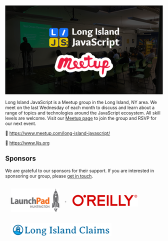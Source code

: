 [![Long Island JavaScript](https://raw.githubusercontent.com/longislandjavascript/.github/main/public/lijs-graphic.png)](https://www.lijs.org)


Long Island JavaScript is a Meetup group in the Long Island, NY area. We meet on the last Wednesday of each month to discuss and learn about a range of topics and technologies around the JavaScript ecosystem. All skill levels are welcome. Visit our [Meetup page](https://www.meetup.com/long-island-javascript/) to join the group and RSVP for our next event.

🔗 https://www.meetup.com/long-island-javascript/

🔗 https://www.lijs.org

## Sponsors

We are grateful to our sponsors for their support. If you are interested in sponsoring our group, please [get in touch](https://www.lijs.org/contact).


<a href="https://launchpadli.com/" target="_blank" rel="noopener noreferrer"> 
  <img style="margin: 18px" align="center" src="https://raw.githubusercontent.com/longislandjavascript/.github/main/public/sponsors/launchpad.png" alt="LaunchPad Huntington" height="75"  />
</a> 
<a href="https://www.oreilly.com/" target="_blank" rel="noopener noreferrer">
  <img style="margin: 18px" align="center" src="https://raw.githubusercontent.com/longislandjavascript/.github/main/public/sponsors/oreilly.png" alt="O'Reilly" align="center"  height="40"/>
</a>  
<a href="https://www.longislandclaims.com/" target="_blank" rel="noopener noreferrer">
  <img style="margin: 18px" align="center" src="https://raw.githubusercontent.com/longislandjavascript/.github/main/public/sponsors/long-island-claims.png" alt="Long Island Claims" height="40" />
</a>
